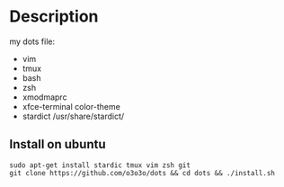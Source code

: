 # Description
my dots file:
* vim
* tmux
* bash
* zsh
* xmodmaprc 
* xfce-terminal color-theme
* stardict
/usr/share/stardict/

## Install on ubuntu
```
sudo apt-get install stardic tmux vim zsh git
git clone https://github.com/o3o3o/dots && cd dots && ./install.sh
```
